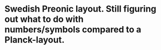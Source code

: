 # Swedish Preonic layout. Still figuring out what to do with numbers/symbols compared to a Planck-layout.
